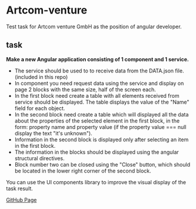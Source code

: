# Artcom-venture
Test task for Artcom venture GmbH as the position of angular developer.

## task
**Make a new Angular application consisting of 1 component and 1 service.**
- The service should be used to to receive data from the DATA.json file. (included in this repo)
- In component you need request data using the service and display on page 2  blocks with the same size, half of the screen each.
- In the first block need create a table with all elements received from  service should be displayed. The table displays the value of the "Name" field for each object.
- In the second block need create a table which will displayed all the data about the properties of the selected element in the first block, in the form: property name and property value (if the property value === null display the text "it's unknown").
- Information in the second block is displayed only after selecting an item in the first block. 
- The information in the blocks should be displayed using the angular structural directives.
- Block number two can be closed using the "Close" button, which should be located in the lower right corner of the second block.

You can use the UI components library to improve the visual display of the task result.

[GitHub Page](https://andriistoliarov.github.io/testTasks/Artcom-venture/products/dist/products/index.html)
